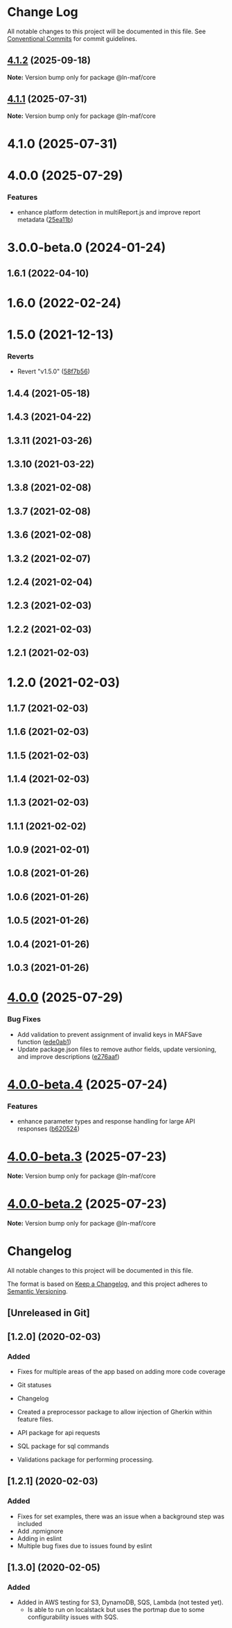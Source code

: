 # Change Log

All notable changes to this project will be documented in this file.
See [Conventional Commits](https://conventionalcommits.org) for commit guidelines.

## [4.1.2](https://github.com/hpcc-systems/MAF/compare/@ln-maf/core@4.1.1...@ln-maf/core@4.1.2) (2025-09-18)

**Note:** Version bump only for package @ln-maf/core





## [4.1.1](https://github.com/hpcc-systems/MAF/compare/@ln-maf/core@4.1.0...@ln-maf/core@4.1.1) (2025-07-31)

**Note:** Version bump only for package @ln-maf/core





# 4.1.0 (2025-07-31)



# 4.0.0 (2025-07-29)


### Features

* enhance platform detection in multiReport.js and improve report metadata ([25ea11b](https://github.com/hpcc-systems/MAF/commit/25ea11b9e433e3fbb2939a1d8e25b400db278ffd))



# 3.0.0-beta.0 (2024-01-24)



## 1.6.1 (2022-04-10)



# 1.6.0 (2022-02-24)



# 1.5.0 (2021-12-13)


### Reverts

* Revert "v1.5.0" ([58f7b56](https://github.com/hpcc-systems/MAF/commit/58f7b56cb9fda278b85a0198bc6265ca2f63b49c))



## 1.4.4 (2021-05-18)



## 1.4.3 (2021-04-22)



## 1.3.11 (2021-03-26)



## 1.3.10 (2021-03-22)



## 1.3.8 (2021-02-08)



## 1.3.7 (2021-02-08)



## 1.3.6 (2021-02-08)



## 1.3.2 (2021-02-07)



## 1.2.4 (2021-02-04)



## 1.2.3 (2021-02-03)



## 1.2.2 (2021-02-03)



## 1.2.1 (2021-02-03)



# 1.2.0 (2021-02-03)



## 1.1.7 (2021-02-03)



## 1.1.6 (2021-02-03)



## 1.1.5 (2021-02-03)



## 1.1.4 (2021-02-03)



## 1.1.3 (2021-02-03)



## 1.1.1 (2021-02-02)



## 1.0.9 (2021-02-01)



## 1.0.8 (2021-01-26)



## 1.0.6 (2021-01-26)



## 1.0.5 (2021-01-26)



## 1.0.4 (2021-01-26)



## 1.0.3 (2021-01-26)





# [4.0.0](https://github.com/hpcc-systems/MAF/compare/@ln-maf/core@4.0.0-beta.4...@ln-maf/core@4.0.0) (2025-07-29)


### Bug Fixes

* Add validation to prevent assignment of invalid keys in MAFSave function ([ede0ab1](https://github.com/hpcc-systems/MAF/commit/ede0ab12c5b1c29d6189e62f6822c1e09b4781ab))
* Update package.json files to remove author fields, update versioning, and improve descriptions ([e276aaf](https://github.com/hpcc-systems/MAF/commit/e276aaf6c53bd1edb83193f148261070bc292277))





# [4.0.0-beta.4](https://github.com/hpcc-systems/MAF/compare/@ln-maf/core@4.0.0-beta.3...@ln-maf/core@4.0.0-beta.4) (2025-07-24)


### Features

* enhance parameter types and response handling for large API responses ([b620524](https://github.com/hpcc-systems/MAF/commit/b62052470df7c7742360e4ac87586a546ed277b5))





# [4.0.0-beta.3](https://github.com/hpcc-systems/MAF/compare/@ln-maf/core@4.0.0-beta.2...@ln-maf/core@4.0.0-beta.3) (2025-07-23)

**Note:** Version bump only for package @ln-maf/core





# [4.0.0-beta.2](https://github.com/hpcc-systems/MAF/compare/@ln-maf/core@4.0.0-beta.1...@ln-maf/core@4.0.0-beta.2) (2025-07-23)

**Note:** Version bump only for package @ln-maf/core





# Changelog
All notable changes to this project will be documented in this file.

The format is based on [Keep a Changelog](https://keepachangelog.com/en/1.0.0/),
and this project adheres to [Semantic Versioning](https://semver.org/spec/v2.0.0.html).

## [Unreleased in Git]

## [1.2.0] (2020-02-03)
### Added
* Fixes for multiple areas of the app based on adding more code coverage
* Git statuses
* Changelog 

* Created a preprocessor package to allow injection of Gherkin within feature files.

* API package for api requests
* SQL package for sql commands
* Validations package for performing processing.

## [1.2.1] (2020-02-03)
### Added
 * Fixes for set examples, there was an issue when a background step was included
 * Add .npmignore
 * Adding in eslint
 * Multiple bug fixes due to issues found by eslint

## [1.3.0] (2020-02-05)
### Added
 * Added in AWS testing for S3, DynamoDB, SQS, Lambda (not tested yet).  
     * Is able to run on localstack but uses the portmap due to some configurability issues with SQS.

